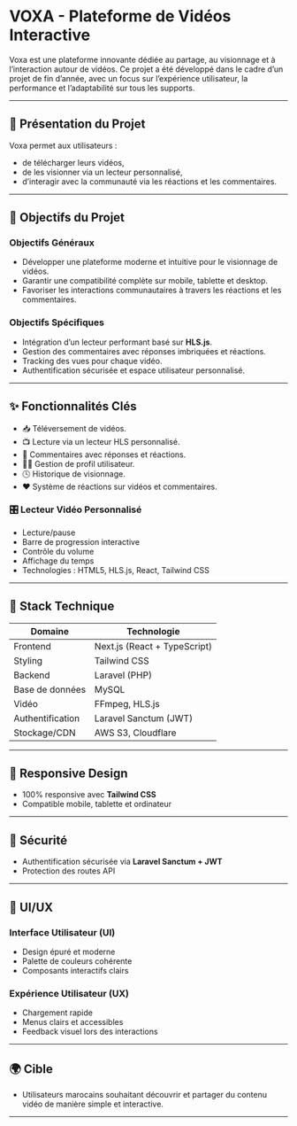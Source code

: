 # VOXA - Plateforme de Vidéos Interactive

Voxa est une plateforme innovante dédiée au partage, au visionnage et à l’interaction autour de vidéos. Ce projet a été développé dans le cadre d’un projet de fin d’année, avec un focus sur l’expérience utilisateur, la performance et l’adaptabilité sur tous les supports.

---

## 🚀 Présentation du Projet

Voxa permet aux utilisateurs :
- de télécharger leurs vidéos,
- de les visionner via un lecteur personnalisé,
- d’interagir avec la communauté via les réactions et les commentaires.

---

## 🎯 Objectifs du Projet

### Objectifs Généraux
- Développer une plateforme moderne et intuitive pour le visionnage de vidéos.
- Garantir une compatibilité complète sur mobile, tablette et desktop.
- Favoriser les interactions communautaires à travers les réactions et les commentaires.

### Objectifs Spécifiques
- Intégration d’un lecteur performant basé sur **HLS.js**.
- Gestion des commentaires avec réponses imbriquées et réactions.
- Tracking des vues pour chaque vidéo.
- Authentification sécurisée et espace utilisateur personnalisé.

---

## ✨ Fonctionnalités Clés

- 📥 Téléversement de vidéos.
- 📺 Lecture via un lecteur HLS personnalisé.
- 💬 Commentaires avec réponses et réactions.
- 🧑‍💻 Gestion de profil utilisateur.
- 🕓 Historique de visionnage.
- ❤️ Système de réactions sur vidéos et commentaires.

### 🎛️ Lecteur Vidéo Personnalisé
- Lecture/pause
- Barre de progression interactive
- Contrôle du volume
- Affichage du temps
- Technologies : HTML5, HLS.js, React, Tailwind CSS

---

## 🧱 Stack Technique

| Domaine         | Technologie          |
|----------------|----------------------|
| Frontend       | Next.js (React + TypeScript) |
| Styling        | Tailwind CSS         |
| Backend        | Laravel (PHP)        |
| Base de données| MySQL                |
| Vidéo          | FFmpeg, HLS.js       |
| Authentification | Laravel Sanctum (JWT) |
| Stockage/CDN   | AWS S3, Cloudflare   |

---

## 📱 Responsive Design

- 100% responsive avec **Tailwind CSS**
- Compatible mobile, tablette et ordinateur

---

## 🔐 Sécurité

- Authentification sécurisée via **Laravel Sanctum + JWT**
- Protection des routes API

---

## 🎨 UI/UX

### Interface Utilisateur (UI)
- Design épuré et moderne
- Palette de couleurs cohérente
- Composants interactifs clairs

### Expérience Utilisateur (UX)
- Chargement rapide
- Menus clairs et accessibles
- Feedback visuel lors des interactions

---

## 🌍 Cible

- Utilisateurs marocains souhaitant découvrir et partager du contenu vidéo de manière simple et interactive.

---
